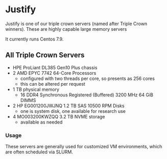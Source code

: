 # Justify

Justify  is one of our triple crown servers (named after Triple Crown winners).  These are highly capable large memory servers

It currently runs Centos 7.9.


## All Triple Crown Servers

  - HPE ProLiant DL385 Gen10 Plus chassis
  - 2 AMD EPYC 7742 64-Core Processors
    - configured with two threads per core, so presents as 256 cores
    - this can be altered per request
  - 1 TB physical memory
    - 16 DDR4 Synchronous Registered (Buffered) 3200 MHz 64 GiB DIMMS
  - 2 HP EG001200JWJNQ 1.2 TB SAS 10500 RPM Disks 
    - one is system disk, one available for research use
  - 4 MO003200KWZQQ 3.2 TB NVME storage
    - available as needed

### Usage

These servers are generally used for customized VM environments, which are 
often scheduled via SLURM.
